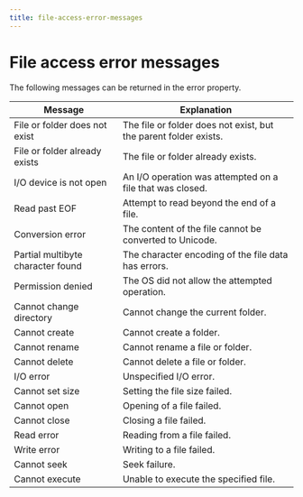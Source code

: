 ```yaml
---
title: file-access-error-messages
---
```

# File access error messages

The following messages can be returned in the error property.

| Message | Explanation |
| --- | --- |
| File or folder does not exist | The file or folder does not exist, but the parent folder exists. |
| File or folder already exists | The file or folder already exists. |
| I/O device is not open | An I/O operation was attempted on a file that was closed. |
| Read past EOF | Attempt to read beyond the end of a file. |
| Conversion error | The content of the file cannot be converted to Unicode. |
| Partial multibyte character found | The character encoding of the file data has errors. |
| Permission denied | The OS did not allow the attempted operation. |
| Cannot change directory | Cannot change the current folder. |
| Cannot create | Cannot create a folder. |
| Cannot rename | Cannot rename a file or folder. |
| Cannot delete | Cannot delete a file or folder. |
| I/O error | Unspecified I/O error. |
| Cannot set size | Setting the file size failed. |
| Cannot open | Opening of a file failed. |
| Cannot close | Closing a file failed. |
| Read error | Reading from a file failed. |
| Write error | Writing to a file failed. |
| Cannot seek | Seek failure. |
| Cannot execute | Unable to execute the specified file. |
